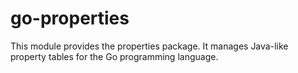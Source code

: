 # go-properties
This module provides the properties package. It manages Java-like property 
tables for the Go programming language.
